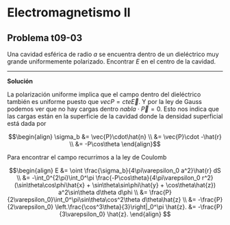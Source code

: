 # Electromagnetismo II
## Problema t09-03

Una cavidad esférica de radio $`a`$ se encuentra dentro de un dieléctrico
muy grande uniformemente polarizado. Encontrar $`E`$ en el centro de la
cavidad.

---

**Solución**

La polarización uniforme implica que el campo dentro del dieléctrico
también es uniforme puesto que $`vec{P} = cte \vec{E}`$. 
Y por la ley de Gauss podemos ver que no hay cargas dentro
$`nabla\cdot\vec{P} = 0`$. Esto nos indica que las cargas están en la
superficie de la cavidad donde la densidad superficial está dada por

```math
\begin{align}
\sigma_b &= \vec{P}\cdot\hat{n} \\
&= \vec{P}\cdot -\hat{r} \\
&= -P\cos\theta
\end{align}
```

Para encontrar el campo recurrimos a la ley de Coulomb

```math
\begin{align}
E
&= \oint \frac{\sigma_b}{4\pi\varepsilon_0 a^2}\hat{r} dS \\
&= -\int_0^{2\pi}\int_0^\pi \frac{-P\cos\theta}{4\pi\varepsilon_0 r^2}
(\sin\theta\cos\phi\hat{x} + \sin\theta\sin\phi\hat{y} + \cos\theta\hat{z})
a^2\sin\theta d\theta d\phi \\
&= \frac{P}{2\varepsilon_0}\int_0^\pi\sin\theta\cos^2\theta d\theta\hat{z} \\
&= -\frac{P}{2\varepsilon_0} \left.\frac{\cos^3\theta}{3}\right|_0^\pi \hat{z}.
&= -\frac{P}{3\varepsilon_0} \hat{z}.
\end{align}
